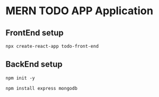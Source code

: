 # MERN TODO APP Application
## FrontEnd setup
`npx create-react-app todo-front-end`


## BackEnd setup
`npm init -y`

`npm install express mongodb`
